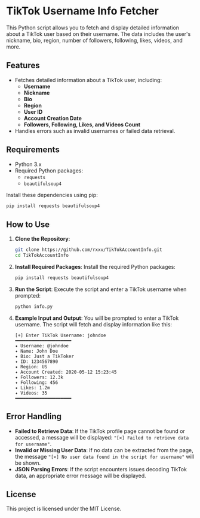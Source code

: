 # TikTok Username Info Fetcher

This Python script allows you to fetch and display detailed information about a TikTok user based on their username. The data includes the user's nickname, bio, region, number of followers, following, likes, videos, and more.

## Features
- Fetches detailed information about a TikTok user, including:
  - **Username**
  - **Nickname**
  - **Bio**
  - **Region**
  - **User ID**
  - **Account Creation Date**
  - **Followers, Following, Likes, and Videos Count**
- Handles errors such as invalid usernames or failed data retrieval.
  
## Requirements
- Python 3.x
- Required Python packages:
  - `requests`
  - `beautifulsoup4`
  
Install these dependencies using pip:

```bash
pip install requests beautifulsoup4
```

## How to Use

1. **Clone the Repository**:
   ```bash
   git clone https://github.com/rxxv/TikTokAccountInfo.git
   cd TikTokAccountInfo
   ```

2. **Install Required Packages**:
   Install the required Python packages:
   ```bash
   pip install requests beautifulsoup4
   ```

3. **Run the Script**:
   Execute the script and enter a TikTok username when prompted:
   ```bash
   python info.py
   ```

4. **Example Input and Output**:
   You will be prompted to enter a TikTok username. The script will fetch and display information like this:

   ```
   [+] Enter TikTok Username: johndoe
   ━━━━━━━━━━━━━━━━━━━━━
   ✦ Username: @johndoe
   ✦ Name: John Doe
   ✦ Bio: Just a TikToker
   ✦ ID: 1234567890
   ✦ Region: US
   ✦ Account Created: 2020-05-12 15:23:45
   ✦ Followers: 12.3k
   ✦ Following: 456
   ✦ Likes: 1.2m
   ✦ Videos: 35
   ━━━━━━━━━━━━━━━━━━━━━
   ```

## Error Handling

- **Failed to Retrieve Data**: If the TikTok profile page cannot be found or accessed, a message will be displayed: `"[×] Failed to retrieve data for username"`.
- **Invalid or Missing User Data**: If no data can be extracted from the page, the message `"[×] No user data found in the script for username"` will be shown.
- **JSON Parsing Errors**: If the script encounters issues decoding TikTok data, an appropriate error message will be displayed.

## License
This project is licensed under the MIT License.
